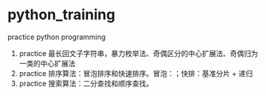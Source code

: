 # python_training
practice python programming
1. practice 最长回文子字符串，暴力枚举法、奇偶区分的中心扩展法、奇偶归为一类的中心扩展法
2. practice 排序算法：冒泡排序和快速排序。冒泡：；快排：基准分片 + 递归
3. practice 搜索算法：二分查找和顺序查找。